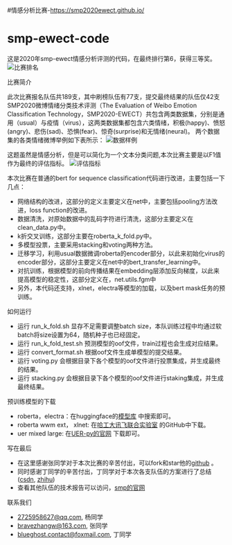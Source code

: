 #情感分析比赛-https://smp2020ewect.github.io/

# smp-ewect-code
这是2020年smp-ewect情感分析评测的代码，在最终排行第6，获得三等奖。
![比赛排名](image/比赛排名.png)

比赛简介

此次比赛报名队伍共189支，其中刷榜队伍有77支，提交最终结果的队伍仅42支
SMP2020微博情绪分类技术评测（The Evaluation of Weibo Emotion Classification Technology，SMP2020-EWECT）共包含两类数据集，分别是通用（usual）与疫情（virus），这两类数据集都包含六类情绪，积极(happy)、愤怒(angry)、悲伤(sad)、恐惧(fear)、惊奇(surprise)和无情绪(neural)。
两个数据集的各类情绪微博举例如下表所示：
![数据样例](image/数据样例.png)

这题虽然是情感分析，但是可以简化为一个文本分类问题,本次比赛主要是以F1值作为最终的评估指标。
![评估指标](image/评估指标.png)

本次比赛在普通的bert for sequence classification代码进行改进，主要包括一下几点：
- 网络结构的改进，这部分的定义主要定义在net中，主要包括pooling方法改进，loss function的改进。
- 数据清洗，对原始数据中的乱码字符进行清洗，这部分主要定义在clean_data.py中。
- k折交叉训练，这部分主要在roberta_k_fold.py中。
- 多模型投票，主要采用stacking和voting两种方法。
- 迁移学习，利用usual数据微调roberta的encoder部分，以此来初始化virus的encoder部分，这部分主要定义在net中的bert_transfer_learning中。
- 对抗训练，根据模型的前向传播结果在embedding层添加反向梯度，以此来提高模型的稳定性，这部分定义在，net.utils.fgm中
- 另外，本代码还支持，xlnet，electra等模型的加载，以及bert mask任务的预训练。

如何运行
- 运行 run_k_fold.sh 显存不足需要调整batch size，本队训练过程中均通过软batch将size设置为64，随机种子也已经固定。
- 运行 run_k_fold_test.sh 预测模型的oof文件，train过程也会生成对应结果。
- 运行 convert_format.sh 根据oof文件生成单模型的提交结果。
- 运行 voting.py 会根据目录下各个模型的oof文件进行投票集成，并生成最终的结果。
- 运行 stacking.py 会根据目录下各个模型的oof文件进行staking集成，并生成最终结果。

预训练模型的下载
- roberta，electra：在huggingface的[模型库](https://huggingface.co/models) 中搜索即可。
- roberta wwm ext， xlnet: 在[哈工大讯飞联合实验室](https://github.com/ymcui) 的GitHub中下载。
- uer mixed large: 在[UER-py的官网](https://github.com/dbiir/UER-py) 下载即可。

写在最后
- 在这里感谢张同学对于本次比赛的辛苦付出，可以fork和star他的[github](https://github.com/Tianweidadada/SMP2020---Weibo-sentiment-classification) 。
- 同时感谢丁同学的辛苦付出，丁同学对于本次各支队伍的方案进行了总结([csdn](https://blog.csdn.net/qq_40200387/article/details/108457693), [zhihu](https://zhuanlan.zhihu.com/p/222138885))
- 查看其他队伍的技术报告可以访问，[smp的官网](http://39.97.118.137/)

联系我们
- 2725958627@qq.com, 杨同学
- bravezhangw@163.com, 张同学
- blueghost.contact@foxmail.com, 丁同学
